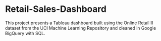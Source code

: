 # Retail-Sales-Dashboard
This project presents a Tableau dashboard built using the Online Retail II dataset from the UCI Machine Learning Repository and cleaned in Google BigQuery with SQL.
